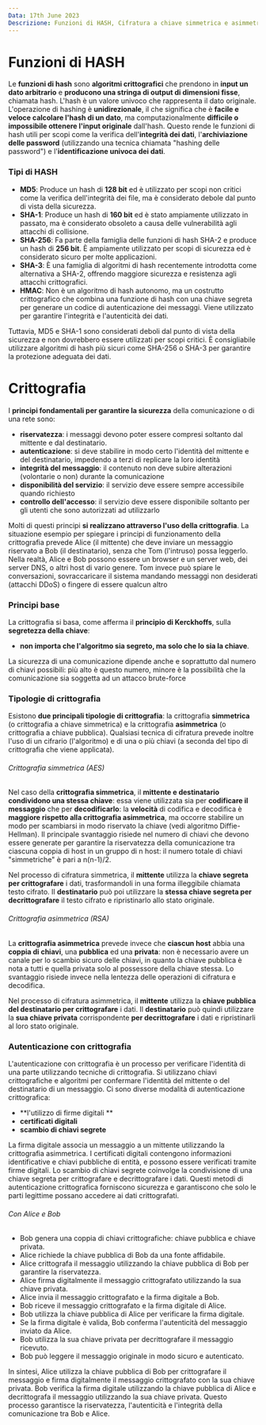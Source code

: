```yaml
---
Data: 17th June 2023
Descrizione: Funzioni di HASH, Cifratura a chiave simmetrica e asimmetrica, Autenticazione
---
```

# Funzioni di HASH
Le **funzioni di hash** sono **algoritmi crittografici** che prendono in **input un dato arbitrario** e **producono una stringa di output di dimensioni fisse**, chiamata hash. L'hash è un valore univoco che rappresenta il dato originale.  L'operazione di hashing è **unidirezionale**, il che significa che è **facile  e veloce calcolare l'hash di un dato**, ma computazionalmente **difficile o impossibile ottenere l'input originale** dall'hash. Questo rende le funzioni di hash utili per scopi come la verifica dell'**integrità dei dati**, l'**archiviazione delle password** (utilizzando una tecnica chiamata "hashing delle password") e l'**identificazione univoca dei dati**.

### Tipi di HASH
- **MD5**: Produce un hash di **128 bit** ed è utilizzato per scopi non critici come la verifica dell'integrità dei file, ma è considerato debole dal punto di vista della sicurezza.
- **SHA-1**: Produce un hash di **160 bit** ed è stato ampiamente utilizzato in passato, ma è considerato obsoleto a causa delle vulnerabilità agli attacchi di collisione.
- **SHA-256**: Fa parte della famiglia delle funzioni di hash SHA-2 e produce un hash di **256 bit**. È ampiamente utilizzato per scopi di sicurezza ed è considerato sicuro per molte applicazioni.
- **SHA-3**: È una famiglia di algoritmi di hash recentemente introdotta come alternativa a SHA-2, offrendo maggiore sicurezza e resistenza agli attacchi crittografici.
- **HMAC**: Non è un algoritmo di hash autonomo, ma un costrutto crittografico che combina una funzione di hash con una chiave segreta per generare un codice di autenticazione dei messaggi. Viene utilizzato per garantire l'integrità e l'autenticità dei dati.

Tuttavia, MD5 e SHA-1 sono considerati deboli dal punto di vista della sicurezza e non dovrebbero essere utilizzati per scopi critici. È consigliabile utilizzare algoritmi di hash più sicuri come SHA-256 o SHA-3 per garantire la protezione adeguata dei dati.

# Crittografia
I **principi fondamentali per garantire la sicurezza** della comunicazione o di una rete sono: 
- **riservatezza**: i messaggi devono poter essere compresi soltanto dal mittente e dal destinatario.
- **autenticazione**: si deve stabilire in modo certo l'identità del mittente e del destinatario, impedendo a terzi di replicare la loro identità
- **integrità del messaggio**: il contenuto non deve subire alterazioni (volontarie o non) durante la comunicazione
- **disponibilità del servizio**: il servizio deve essere sempre accessibile quando richiesto
- **controllo dell'accesso**: il servizio deve essere disponibile soltanto per gli utenti che sono autorizzati ad utilizzarlo

Molti di questi principi **si realizzano attraverso l'uso della crittografia**. 
La situazione esempio per spiegare i principi di funzionamento della crittografia prevede Alice (il mittente) che deve inviare un messaggio riservato a Bob (il destinatario), senza che Tom (l'intruso) possa leggerlo.
Nella realtà, Alice e Bob possono essere un browser e un server web, dei server DNS, o altri host di vario genere. Tom invece può spiare le conversazioni, sovraccaricare il sistema mandando messaggi non desiderati (attacchi DDoS) o fingere di essere qualcun altro

### Principi base 
La crittografia si basa, come afferma il **principio di Kerckhoffs**, sulla **segretezza della chiave**: 
- **non importa che l'algoritmo sia segreto, ma solo che lo sia la chiave**. 

La sicurezza di una comunicazione dipende anche e soprattutto dal numero di chiavi possibili: più alto è questo numero, minore è la possibilità che la comunicazione sia soggetta ad un attacco brute-force

### Tipologie di crittografia
Esistono **due principali tipologie di crittografia**: la crittografia **simmetrica** (o crittografia a chiave simmetrica) e la crittografia **asimmetrica** (o crittografia a chiave pubblica). Qualsiasi tecnica di cifratura prevede inoltre l'uso di un cifrario (l'algoritmo) e di una o più chiavi (a seconda del tipo di crittografia che viene applicata).  

###### Crittografia simmetrica (AES)
Nel caso della **crittografia simmetrica**, il **mittente e destinatario condividono una stessa chiave**: essa viene utilizzata sia per **codificare il messaggio** che per **decodificarlo**: la **velocità** di codifica e decodifica è **maggiore rispetto alla crittografia asimmetrica**, ma occorre stabilire un modo per scambiarsi in modo riservato la chiave (vedi algoritmo Diffie-Hellman). Il principale svantaggio risiede nel numero di chiavi che devono essere generate per garantire la riservatezza della comunicazione tra ciascuna coppia di host in un gruppo di n host: il numero totale di chiavi "simmetriche" è pari a n(n-1)/2.  

Nel processo di cifratura simmetrica, il **mittente** utilizza la **chiave segreta per crittografare** i dati, trasformandoli in una forma illeggibile chiamata testo cifrato. Il **destinatario** può poi utilizzare la **stessa chiave segreta per decrittografare** il testo cifrato e ripristinarlo allo stato originale.

###### Crittografia asimmetrica (RSA)
La **crittografia asimmetrica** prevede invece che **ciascun host** abbia una **coppia di chiavi**, una **pubblica** ed una **privata**: non è necessario avere un canale per lo scambio sicuro delle chiavi, in quanto la chiave pubblica è nota a tutti e quella privata solo al possessore della chiave stessa. Lo svantaggio risiede invece nella lentezza delle operazioni di cifratura e decodifica.

Nel processo di cifratura asimmetrica, il **mittente** utilizza la **chiave pubblica del destinatario per crittografare** i dati. Il **destinatario** può quindi utilizzare la **sua chiave privata** corrispondente **per decrittografare** i dati e ripristinarli al loro stato originale.

### Autenticazione con crittografia
L'autenticazione con crittografia è un processo per verificare l'identità di una parte utilizzando tecniche di crittografia. Si utilizzano chiavi crittografiche e algoritmi per confermare l'identità del mittente o del destinatario di un messaggio. 
Ci sono diverse modalità di autenticazione crittografica: 
- **l'utilizzo di firme digitali **
- **certificati digitali**
- **scambio di chiavi segrete**

La firma digitale associa un messaggio a un mittente utilizzando la crittografia asimmetrica. I certificati digitali contengono informazioni identificative e chiavi pubbliche di entità, e possono essere verificati tramite firme digitali. Lo scambio di chiavi segrete coinvolge la condivisione di una chiave segreta per crittografare e decrittografare i dati. Questi metodi di autenticazione crittografica forniscono sicurezza e garantiscono che solo le parti legittime possano accedere ai dati crittografati.

###### Con Alice e Bob
- Bob genera una coppia di chiavi crittografiche: chiave pubblica e chiave privata.
- Alice richiede la chiave pubblica di Bob da una fonte affidabile.
- Alice crittografa il messaggio utilizzando la chiave pubblica di Bob per garantire la riservatezza.
- Alice firma digitalmente il messaggio crittografato utilizzando la sua chiave privata.
- Alice invia il messaggio crittografato e la firma digitale a Bob.
- Bob riceve il messaggio crittografato e la firma digitale di Alice.
- Bob utilizza la chiave pubblica di Alice per verificare la firma digitale.
- Se la firma digitale è valida, Bob conferma l'autenticità del messaggio inviato da Alice.
- Bob utilizza la sua chiave privata per decrittografare il messaggio ricevuto.
- Bob può leggere il messaggio originale in modo sicuro e autenticato.

In sintesi, Alice utilizza la chiave pubblica di Bob per crittografare il messaggio e firma digitalmente il messaggio crittografato con la sua chiave privata. Bob verifica la firma digitale utilizzando la chiave pubblica di Alice e decrittografa il messaggio utilizzando la sua chiave privata. Questo processo garantisce la riservatezza, l'autenticità e l'integrità della comunicazione tra Bob e Alice.